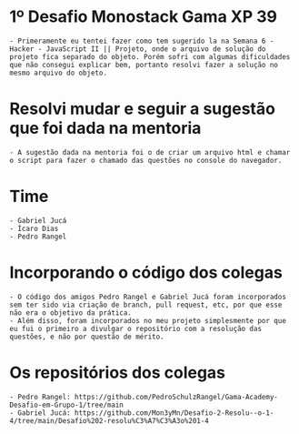 # 1º Desafio Monostack Gama XP 39

    - Primeramente eu tentei fazer como tem sugerido la na Semana 6 - Hacker - JavaScript II || Projeto, onde o arquivo de solução do projeto fica separado do objeto. Porém sofri com algumas dificuldades que não consegui explicar bem, portanto resolvi fazer a solução no mesmo arquivo do objeto.

# Resolvi mudar e seguir a sugestão que foi dada na mentoria
   
    - A sugestão dada na mentoria foi o de criar um arquivo html e chamar o script para fazer o chamado das questões no console do navegador.
  
# Time
   
    - Gabriel Jucá
    - Ícaro Dias
    - Pedro Rangel

# Incorporando o código dos colegas
   
    - O código dos amigos Pedro Rangel e Gabriel Jucá foram incorporados sem ter sido via criação de branch, pull request, etc, por que esse não era o objetivo da prática. 
    - Além disso, foram incorporados no meu projeto simplesmente por que eu fui o primeiro a divulgar o repositório com a resolução das questões, e não por questão de mérito.

# Os repositórios dos colegas
   
    - Pedro Rangel: https://github.com/PedroSchulzRangel/Gama-Academy-Desafio-em-Grupo-1/tree/main
    - Gabriel Jucá: https://github.com/Mon3yMn/Desafio-2-Resolu--o-1-4/tree/main/Desafio%202-resolu%C3%A7%C3%A3o%201-4


